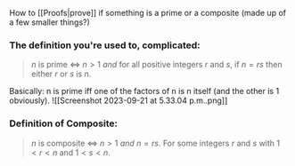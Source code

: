 How to [[Proofs|prove]] if something is a prime or a composite (made up of a few smaller things?)

### The definition you're used to, complicated:
> $n$ is prime $\iff$ $n > 1$ *and* for all positive integers $r$ and $s$, if $n=rs$ then either $r$ or $s$ is $n$.

Basically:
n is prime iff one of the factors of n is n itself (and the other is 1 obviously). 
![[Screenshot 2023-09-21 at 5.33.04 p.m..png]]
### Definition of Composite:
> $n$ is composite $\iff$ $n > 1$ *and* $n=rs$. For some integers $r$ and $s$ with $1 < r < n$ and $1 < s < n$.

